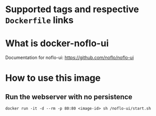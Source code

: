 # Supported tags and respective `Dockerfile` links

# What is docker-noflo-ui
Documentation for noflo-ui: https://github.com/noflo/noflo-ui

# How to use this image

## Run the webserver with no persistence
`docker run -it -d --rm -p 80:80 <image-id> sh /noflo-ui/start.sh`
